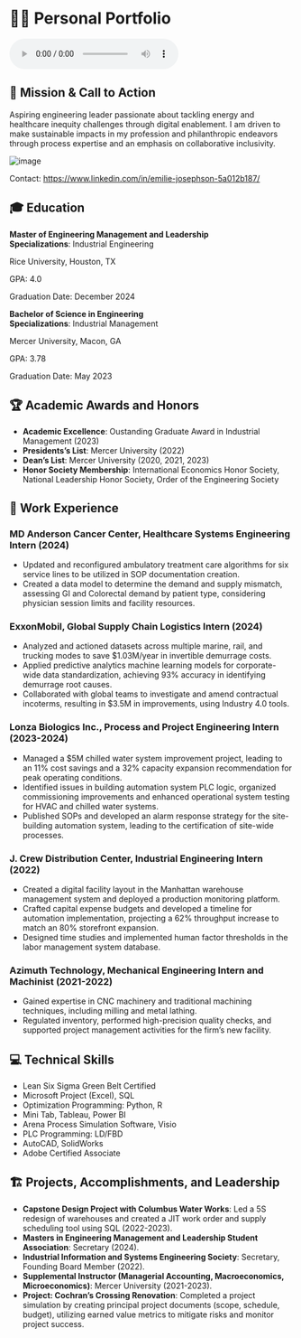 # 👩‍💻 Personal Portfolio

<audio controls>
  <source src="StockTune-Sunset%20Coffee%20Break_1729731655.mp3" type="audio/mpeg">
</audio>


## 🎯 Mission & Call to Action
Aspiring engineering leader passionate about tackling energy and healthcare inequity challenges through digital enablement. I am driven to make sustainable impacts in my profession and philanthropic endeavors through process expertise and an emphasis on collaborative inclusivity. 


![image](https://github.com/user-attachments/assets/85518051-788d-4a7f-80ed-98926a61f64f)



Contact: https://www.linkedin.com/in/emilie-josephson-5a012b187/


## 🎓 Education
**Master of Engineering Management and Leadership**  
**Specializations**: Industrial Engineering 

Rice University, Houston, TX  

GPA: 4.0  

Graduation Date: December 2024

**Bachelor of Science in Engineering**  
**Specializations**: Industrial Management

Mercer University, Macon, GA 

GPA: 3.78

Graduation Date: May 2023

## 🏆 Academic Awards and Honors
- **Academic Excellence**: Oustanding Graduate Award in Industrial Management (2023)
- **Presidents’s List**: Mercer University (2022)
- **Dean’s List**: Mercer University (2020, 2021, 2023)
- **Honor Society Membership**: International Economics Honor Society, National Leadership Honor Society, Order of the Engineering Society

## 💼 Work Experience

### MD Anderson Cancer Center, Healthcare Systems Engineering Intern (2024)
- Updated and reconfigured ambulatory treatment care algorithms for six service lines to be utilized in SOP documentation creation.
- Created a data model to determine the demand and supply mismatch, assessing GI and Colorectal demand by patient type, considering physician session limits and facility resources.

### ExxonMobil, Global Supply Chain Logistics Intern (2024)
- Analyzed and actioned datasets across multiple marine, rail, and trucking modes to save $1.03M/year in invertible demurrage costs.
- Applied predictive analytics machine learning models for corporate-wide data standardization, achieving 93% accuracy in identifying demurrage root causes.
- Collaborated with global teams to investigate and amend contractual incoterms, resulting in $3.5M in improvements, using Industry 4.0 tools.

### Lonza Biologics Inc., Process and Project Engineering Intern (2023-2024)
- Managed a $5M chilled water system improvement project, leading to an 11% cost savings and a 32% capacity expansion recommendation for peak operating conditions.
- Identified issues in building automation system PLC logic, organized commissioning improvements and enhanced operational system testing for HVAC and chilled water systems.
- Published SOPs and developed an alarm response strategy for the site-building automation system, leading to the certification of site-wide processes.

### J. Crew Distribution Center, Industrial Engineering Intern (2022)
- Created a digital facility layout in the Manhattan warehouse management system and deployed a production monitoring platform.
- Crafted capital expense budgets and developed a timeline for automation implementation, projecting a 62% throughput increase to match an 80% storefront expansion.
- Designed time studies and implemented human factor thresholds in the labor management system database.

### Azimuth Technology, Mechanical Engineering Intern and Machinist (2021-2022)
- Gained expertise in CNC machinery and traditional machining techniques, including milling and metal lathing.
- Regulated inventory, performed high-precision quality checks, and supported project management activities for the firm’s new facility.

## 💻 Technical Skills
- Lean Six Sigma Green Belt Certified
- Microsoft Project (Excel), SQL
- Optimization Programming: Python, R
- Mini Tab, Tableau, Power BI
- Arena Process Simulation Software, Visio
- PLC Programming: LD/FBD
- AutoCAD, SolidWorks
- Adobe Certified Associate

## 🏗️ Projects, Accomplishments, and Leadership

- **Capstone Design Project with Columbus Water Works**: Led a 5S redesign of warehouses and created a JIT work order and supply scheduling tool using SQL (2022-2023).
- **Masters in Engineering Management and Leadership Student Association**: Secretary (2024).
- **Industrial Information and Systems Engineering Society**: Secretary, Founding Board Member (2022).
- **Supplemental Instructor (Managerial Accounting, Macroeconomics, Microeconomics)**: Mercer University (2021-2023).
- **Project: Cochran’s Crossing Renovation**: Completed a project simulation by creating principal project documents (scope, schedule, budget), utilizing earned value metrics to mitigate risks and monitor project success.

